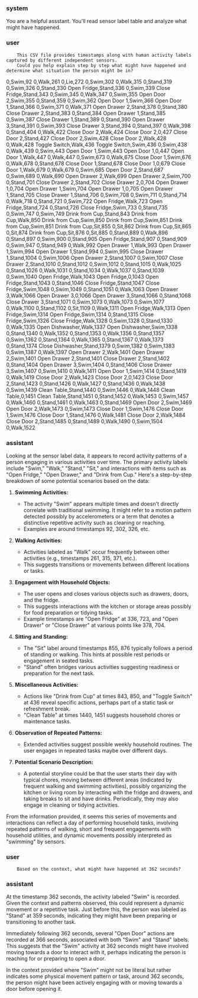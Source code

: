 ### system
You are a helpful assstant. You'll read sensor label table and analyze what might have happened.
### user

        This CSV file provides timestamps along with human activity labels captured by different independent sensors.
        Could you help explain step by step what might have happened and determine what situation the person might be in?
    
0,Swim,92
0,Walk,261
0,Lie,272
0,Swim,302
0,Walk,315
0,Stand,319
0,Swim,326
0,Stand,330
Open Fridge,Stand,336
0,Swim,339
Close Fridge,Stand,343
0,Swim,345
0,Walk,347
0,Swim,355
Open Door 2,Swim,355
0,Stand,359
0,Swim,362
Open Door 1,Swim,366
Open Door 1,Stand,366
0,Swim,371
0,Walk,371
Open Drawer 2,Stand,378
0,Stand,380
Close Drawer 2,Stand,383
0,Stand,384
Open Drawer 1,Stand,385
0,Swim,387
Close Drawer 1,Stand,389
0,Stand,390
Open Drawer 3,Stand,391
0,Swim,393
Close Drawer 3,Stand,394
0,Stand,397
0,Walk,398
0,Stand,404
0,Walk,422
Close Door 2,Walk,424
Close Door 2,0,427
Close Door 2,Stand,427
Close Door 2,Swim,428
Close Door 2,Walk,428
0,Walk,428
Toggle Switch,Walk,436
Toggle Switch,Swim,436
0,Swim,438
0,Walk,439
0,Swim,443
Open Door 1,Swim,443
Open Door 1,0,447
Open Door 1,Walk,447
0,Walk,447
0,Swim,673
0,Walk,675
Close Door 1,Swim,676
0,Walk,678
0,Stand,678
Close Door 1,Stand,678
Close Door 1,0,679
Close Door 1,Walk,679
0,Walk,679
0,Swim,685
Open Door 2,Stand,687
0,Swim,689
0,Walk,690
Open Drawer 2,Walk,699
Open Drawer 2,Swim,700
0,Stand,701
Close Drawer 2,Stand,702
Close Drawer 2,0,704
Open Drawer 1,0,704
Open Drawer 1,Swim,704
Open Drawer 1,0,705
Open Drawer 1,Stand,705
Close Drawer 1,Stand,706
0,Swim,708
0,Swim,711
0,Stand,714
0,Walk,718
0,Stand,721
0,Swim,722
Open Fridge,Walk,723
Open Fridge,Stand,724
0,Stand,726
Close Fridge,Swim,733
0,Stand,735
0,Swim,747
0,Swim,749
Drink from Cup,Stand,843
Drink from Cup,Walk,850
Drink from Cup,Swim,850
Drink from Cup,Swim,851
Drink from Cup,Swim,851
Drink from Cup,Sit,855
0,Sit,862
Drink from Cup,Sit,865
0,Sit,874
Drink from Cup,Sit,876
0,Sit,885
0,Stand,889
0,Walk,896
0,Stand,897
0,Swim,900
0,Stand,905
Open Fridge,Stand,907
0,Stand,909
0,Swim,947
0,Stand,949
0,Walk,992
Open Drawer 1,Walk,993
Open Drawer 1,Swim,994
Open Drawer 1,Stand,994
0,Swim,995
Close Drawer 1,Stand,1004
0,Swim,1006
Open Drawer 2,Stand,1007
0,Swim,1007
Close Drawer 2,Stand,1010
0,Stand,1012
0,Swim,1012
0,Stand,1015
0,Walk,1025
0,Stand,1026
0,Walk,1031
0,Stand,1034
0,Walk,1037
0,Stand,1039
0,Swim,1040
Open Fridge,Walk,1043
Open Fridge,0,1043
Open Fridge,Stand,1043
0,Stand,1046
Close Fridge,Stand,1047
Close Fridge,Swim,1048
0,Swim,1049
0,Stand,1051
0,Walk,1063
Open Drawer 3,Walk,1066
Open Drawer 3,0,1066
Open Drawer 3,Stand,1066
0,Stand,1068
Close Drawer 3,Stand,1071
0,Swim,1073
0,Walk,1073
0,Swim,1077
0,Walk,1100
0,Stand,1102
0,Sit,1109
0,Walk,1311
Open Fridge,Walk,1313
Open Fridge,Swim,1314
Open Fridge,Swim,1314
0,Stand,1315
Close Fridge,Swim,1326
Close Fridge,Walk,1328
0,Swim,1328
0,Stand,1330
0,Walk,1335
Open Dishwasher,Walk,1337
Open Dishwasher,Swim,1338
0,Stand,1340
0,Walk,1352
0,Stand,1353
0,Walk,1356
0,Stand,1357
0,Swim,1362
0,Stand,1364
0,Walk,1365
0,Stand,1367
0,Walk,1373
0,Stand,1374
Close Dishwasher,Stand,1379
0,Swim,1382
0,Swim,1383
0,Swim,1387
0,Walk,1397
Open Drawer 2,Walk,1401
Open Drawer 2,Swim,1401
Open Drawer 2,Stand,1401
Close Drawer 2,Stand,1402
0,Stand,1404
Open Drawer 3,Swim,1404
0,Stand,1406
Close Drawer 3,Swim,1407
0,Swim,1410
0,Walk,1411
Open Door 1,Swim,1414
0,Stand,1419
0,Walk,1419
Close Door 2,Walk,1423
Close Door 2,0,1423
Close Door 2,Stand,1423
0,Stand,1426
0,Walk,1427
0,Stand,1436
0,Walk,1438
0,Swim,1439
Clean Table,Stand,1440
0,Swim,1446
0,Walk,1448
Clean Table,0,1451
Clean Table,Stand,1451
0,Stand,1452
0,Walk,1453
0,Swim,1457
0,Walk,1460
0,Stand,1461
0,Walk,1463
0,Stand,1469
Open Door 2,Swim,1469
Open Door 2,Walk,1473
0,Swim,1473
Close Door 1,Swim,1476
Close Door 1,Swim,1476
Close Door 1,Stand,1476
0,Walk,1481
Close Door 2,Walk,1484
Close Door 2,Stand,1485
0,Stand,1489
0,Walk,1490
0,Swim,1504
0,Walk,1522

### assistant
Looking at the sensor label data, it appears to record activity patterns of a person engaging in various activities over time. The primary activity labels include "Swim," "Walk," "Stand," "Sit," and interactions with items such as "Open Fridge," "Open Drawer," and "Drink from Cup." Here's a step-by-step breakdown of some potential scenarios based on the data:

1. **Swimming Activities:**
   - The activity "Swim" appears multiple times and doesn't directly correlate with traditional swimming. It might refer to a motion pattern detected possibly by accelerometers or a term that denotes a distinctive repetitive activity such as cleaning or reaching.
   - Examples are around timestamps 92, 302, 326, etc.

2. **Walking Activities:**
   - Activities labeled as "Walk" occur frequently between other activities (e.g., timestamps 261, 315, 371, etc.).
   - This suggests transitions or movements between different locations or tasks.

3. **Engagement with Household Objects:**
   - The user opens and closes various objects such as drawers, doors, and the fridge.
   - This suggests interactions with the kitchen or storage areas possibly for food preparation or tidying tasks.
   - Example timestamps are "Open Fridge" at 336, 723, and "Open Drawer" or "Close Drawer" at various points like 378, 704.

4. **Sitting and Standing:**
   - The "Sit" label around timestamps 855, 876 typically follows a period of standing or walking. This hints at possible rest periods or engagement in seated tasks.
   - "Stand" often bridges various activities suggesting readiness or preparation for the next task.

5. **Miscellaneous Activities:**
   - Actions like "Drink from Cup" at times 843, 850, and "Toggle Switch" at 436 reveal specific actions, perhaps part of a static task or refreshment break.
   - "Clean Table" at times 1440, 1451 suggests household chores or maintenance tasks.

6. **Observation of Repeated Patterns:**
   - Extended activities suggest possible weekly household routines. The user engages in repeated tasks maybe over different days.

7. **Potential Scenario Description:**
   - A potential storyline could be that the user starts their day with typical chores, moving between different areas (indicated by frequent walking and swimming activities), possibly organizing the kitchen or living room by interacting with the fridge and drawers, and taking breaks to sit and have drinks. Periodically, they may also engage in cleaning or tidying activities.

From the information provided, it seems this series of movements and interactions can reflect a day of performing household tasks, involving repeated patterns of walking, short and frequent engagements with household utilities, and dynamic movements possibly interpreted as "swimming" by sensors.
### user

        Based on the context, what might have happened at 362 seconds?
    
### assistant
At the timestamp 362 seconds, the activity labeled "Swim" is recorded. Given the context and patterns observed, this could represent a dynamic movement or a repetitive task. Just before this, the person was labeled as "Stand" at 359 seconds, indicating they might have been preparing or transitioning to another task.

Immediately following 362 seconds, several "Open Door" actions are recorded at 366 seconds, associated with both "Swim" and "Stand" labels. This suggests that the "Swim" activity at 362 seconds might have involved moving towards a door to interact with it, perhaps indicating the person is reaching for or preparing to open a door. 

In the context provided where "Swim" might not be literal but rather indicates some physical movement pattern or task, around 362 seconds, the person might have been actively engaging with or moving towards a door before opening it.
